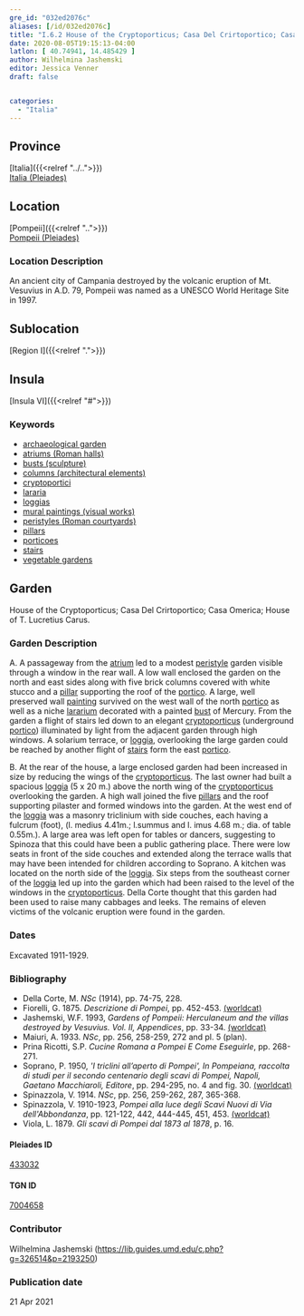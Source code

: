 ```yaml
---
gre_id: "032ed2076c"
aliases: [/id/032ed2076c]
title: "I.6.2 House of the Cryptoporticus; Casa Del Crirtoportico; Casa Omerica; House of T. Lucretius Carus"
date: 2020-08-05T19:15:13-04:00
latlon: [ 40.74941, 14.485429 ]
author: Wilhelmina Jashemski
editor: Jessica Venner
draft: false


categories:
  - "Italia"
---
```


## Province
[Italia]({{<relref "../..">}}) \
[Italia (Pleiades)](https://pleiades.stoa.org/places/1052)

## Location
[Pompeii]({{<relref "..">}}) \
[Pompeii (Pleiades)](https://pleiades.stoa.org/places/433032)


### Location Description
An ancient city of Campania destroyed by the volcanic eruption of Mt. Vesuvius in A.D. 79, Pompeii was named as a UNESCO World Heritage Site in 1997.

## Sublocation
[Region I]({{<relref ".">}})
## Insula
[Insula VI]({{<relref "#">}})

### Keywords
- [archaeological garden](#)
- [atriums (Roman halls)](http://vocab.getty.edu/page/aat/300004097)
- [busts (sculpture)](http://vocab.getty.edu/page/aat/300417950)
- [columns (architectural elements)](http://vocab.getty.edu/page/aat/300001571)
- [cryptoportici](http://vocab.getty.edu/page/aat/300004295)
- [lararia](http://vocab.getty.edu/page/aat/300400600)
- [loggias](http://vocab.getty.edu/page/aat/300004137)
- [mural paintings (visual works)](http://vocab.getty.edu/page/aat/300033644)
- [peristyles (Roman courtyards)](http://vocab.getty.edu/page/aat/300004029)
- [pillars](http://vocab.getty.edu/page/aat/300264605)
- [porticoes](http://vocab.getty.edu/page/aat/300004145)
- [stairs](http://vocab.getty.edu/page/aat/300003228)
- [vegetable gardens](http://vocab.getty.edu/page/aat/300008142)


## Garden
House of the Cryptoporticus; Casa Del Crirtoportico; Casa Omerica; House of T. Lucretius Carus.


### Garden Description

A. A passageway from the [atrium](http://vocab.getty.edu/page/aat/300004097) led to a modest [peristyle](http://vocab.getty.edu/page/aat/300004029) garden visible through a window in the rear wall. A low wall enclosed the garden on the north and east sides along with five brick columns covered with white stucco and a [pillar](http://vocab.getty.edu/page/aat/300264605) supporting the roof of the [portico](http://vocab.getty.edu/page/aat/300004145). A large, well preserved wall [painting](http://vocab.getty.edu/page/aat/300033644) survived on the west wall of the north [portico](http://vocab.getty.edu/page/aat/300004145) as well as a niche [lararium](http://vocab.getty.edu/page/aat/300400600) decorated with a painted [bust](http://vocab.getty.edu/page/aat/300417950) of Mercury. From the garden a flight of stairs led down to an elegant [cryptoporticus](http://vocab.getty.edu/page/aat/300004295) (underground [portico](http://vocab.getty.edu/page/aat/300004145)) illuminated by light from the adjacent garden through high windows. A solarium terrace, or [loggia](http://vocab.getty.edu/page/aat/300004137), overlooking the large garden could be reached by another flight of [stairs](http://vocab.getty.edu/page/aat/300003228) form the east [portico](http://vocab.getty.edu/page/aat/300004145).

B. At the rear of the house, a large enclosed garden had been increased in size by reducing the wings of the [cryptoporticus](http://vocab.getty.edu/page/aat/300004295). The last owner had built a spacious [loggia](http://vocab.getty.edu/page/aat/300004137) (5 x 20 m.) above the north wing of the [cryptoporticus](http://vocab.getty.edu/page/aat/300004295) overlooking the garden. A high wall joined the five [pillars](http://vocab.getty.edu/page/aat/300264605) and the roof supporting pilaster and formed windows into the garden. At the west end of the [loggia](http://vocab.getty.edu/page/aat/300004137) was a masonry triclinium with side couches, each having a fulcrum (foot), (l. medius 4.41m.; l.summus and l. imus 4.68 m.; dia. of table 0.55m.). A large area was left open for tables or dancers, suggesting to Spinoza that this could have been a public gathering place. There were low seats in front of the side couches and extended along the terrace walls that may have been intended for children according to Soprano. A kitchen was located on the north side of the [loggia](http://vocab.getty.edu/page/aat/300004137). Six steps from the southeast corner of the [loggia](http://vocab.getty.edu/page/aat/300004137) led up into the garden which had been raised to the level of the windows in the [cryptoporticus](http://vocab.getty.edu/page/aat/300004295). Della Corte thought that this garden had been used to raise many cabbages and leeks. The remains of eleven victims of the volcanic eruption were found in the garden.

<!--### Maps-->

<!--
OLD WAY (DO NOT USE)
![alt_text](../../images/image_name.ext)
*CAPTION*

NEW WAY ↓↓↓↓
{{< image src="../image_name.ext" alt="ALT_TEXT" title="CAPTION" >}}
-->
<!--
### Plans

{{< image src="../../fig-1-region-i.jpg" alt="Fig. 1: Plan of Pompeii with Region I highlighted, plan in Jashemski, Gardens, p.21." title="Fig. 1: Plan of Pompeii with Region I highlighted, plan in Jashemski, Gardens, p.21 (Rights Statement)." >}}

{{< image src="../region-i-insula-v.png" alt="Fig. 2: Plan of Region I, insula v, plan in Jashemski, *Gardens*, plan 8, p. 33; Viola, *Scavi*, pl. 1; Niccolini, *Case*, vol. 3, “*Topografia*,” pl. 10." title="Fig. 2: Plan of Region I, insula v, plan in Jashemski, *Gardens*, plan 8, p. 33; Viola, *Scavi*, pl. 1; Niccolini, *Case*, vol. 3, “*Topografia*,” pl. 10 (Rights Statement)." >}}

<!--### Images-->


### Dates
Excavated 1911-1929.


### Bibliography
* Della Corte, M. *NSc* (1914), pp. 74-75, 228.  
* Fiorelli, G. 1875. *Descrizione di Pompei*, pp. 452-453. [(worldcat)](http://www.worldcat.org/oclc/908272023)  
* Jashemski, W.F. 1993, *Gardens of Pompeii: Herculaneum and the villas destroyed by Vesuvius. Vol. II, Appendices*, pp. 33-34. [(worldcat)](http://www.worldcat.org/oclc/921816405)
* Maiuri, A. 1933. *NSc*, pp. 256, 258-259, 272 and pl. 5 (plan).  
* Prina Ricotti, S.P. *Cucine Romana a Pompei E Come Eseguirle*, pp. 268-271.  
* Soprano, P. 1950, *'I triclini all’aperto di Pompei', In Pompeiana, raccolta di studi per il secondo centenario degli scavi di Pompei, Napoli, Gaetano Macchiaroli, Editore*, pp. 294-295, no. 4 and fig. 30. [(worldcat)](https://www.worldcat.org/title/pompeiana-raccolta-di-studi-per-il-secondo-centenario-degli-scavi-di-pompei/oclc/470355316&referer=brief_results)
* Spinazzola, V. 1914. *NSc*, pp. 256, 259-262, 287, 365-368.  
* Spinazzola, V. 1910-1923, *Pompei alla luce degli Scavi Nuovi di Via dell'Abbondanza*, pp. 121-122, 442, 444-445, 451, 453. [(worldcat)](http://www.worldcat.org/oclc/883858580)  
* Viola, L. 1879. *Gli scavi di Pompei dal 1873 al 1878*, p. 16.  

<!--#### Periodo ID-->

<!-- [PERIODO_ID](https://pleiades.stoa.org/places/PLEIADES_ID) -->

#### Pleiades ID

[433032](https://pleiades.stoa.org/places/433032)

#### TGN ID

[7004658](http://vocab.getty.edu/page/tgn/7004658)

### Contributor

Wilhelmina Jashemski (https://lib.guides.umd.edu/c.php?g=326514&p=2193250)

### Publication date


21 Apr 2021

<!--### Related articles-->

<!-- Links to other related articles. Leave blank for now -->
